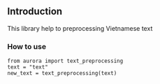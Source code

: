 ## Introduction
This library help to preprocessing Vietnamese text
### How to use
```
from aurora import text_preprocessing
text = "text"
new_text = text_preprocessing(text)
```